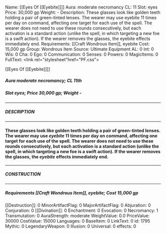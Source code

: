Name: [[Eyes Of [[Eyebite]]]]
Aura: moderate necromancy
CL: 11
Slot: eyes
Price: 30,000 gp
Weight: -
Description: These glasses look like golden teeth holding a pair of green-tinted lenses. The wearer may use eyebite 11 times per day on command, affecting one target for each use of the spell. The wearer does not need to use these rounds consecutively, but each activation is a standard action (unlike the spell, in which targeting a new foe is a swift action). If the wearer removes the glasses, the eyebite effects immediately end.
Requirements: [[Craft Wondrous Item]], eyebite
Cost: 15,000 gp
Group: Wondrous Item
Source: Ultimate Equipment
AL: 0
Int: 0
Wis: 0
Cha: 0
Ego: 0
Communication: 0
Senses: 0
Powers: 0
MagicItems: 0
FullText: <link rel="stylesheet"href="PF.css"><div class="heading"><p class="alignleft">[[Eyes Of [[Eyebite]]]]</p><div style="clear: both;"></div></div><div><h5><b>Aura </b>moderate necromancy; <b>CL </b>11th</h5><h5><b>Slot </b>eyes; <b>Price </b>30,000 gp; <b>Weight </b>-</h5></div><hr/><div><h5><b>DESCRIPTION</b></h5></div><hr/><div><h4><p>These glasses look like golden teeth holding a pair of green-tinted lenses. The wearer may use <i>eyebite</i> 11 times per day on command, affecting one target for each use of the spell. The wearer does not need to use these rounds consecutively, but each activation is a standard action (unlike the spell, in which targeting a new foe is a swift action). If the wearer removes the glasses, the <i>eyebite</i> effects immediately end.</p></h4></div><hr/><div><h5><b>CONSTRUCTION</b></h5></div><hr/><div><h5><b>Requirements </b>[[Craft Wondrous Item]], <i>eyebite</i>; <b>Cost </b>15,000 gp</h5></div>
[[Destruction]]: 0
MinorArtifactFlag: 0
MajorArtifactFlag: 0
Abjuration: 0
Conjuration: 0
[[Divination]]: 0
Enchantment: 0
Evocation: 0
Necromancy: 1
Transmutation: 0
AuraStrength: moderate
WeightValue: 0.0
PriceValue: 30000
CostValue: 15000
Languages: 0
BaseItem: 0
LinkText: 0
id: 1795
Mythic: 0
LegendaryWeapon: 0
Illusion: 0
Universal: 0
effects: 0
